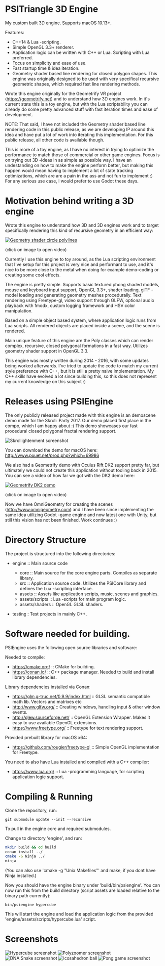 PSITriangle 3D Engine
=====================

My custom built 3D engine. Supports macOS 10.13+.

Features:

- C++14 & Lua -scripting.
- Simple OpenGL 3.3+ renderer.
- Application logic can be written with C++ or Lua. Scripting with Lua preferred.
- Focus on simplicity and ease of use.
- Fast startup time & idea iteration.
- Geometry shader based line rendering for closed polygon shapes. This engine was originally designed to be used with very specifical recursive geometric shapes, which required fast line rendering methods.

Wrote this engine originally for the Geometrify VR project (https://geometrify.net) and to understand how 3D engines work. In it's current state this is a toy engine, but with the Lua scriptability you can already do some pretty advanced stuff with fast iteration times and ease of development.

NOTE: That said, I have not included the Geometry shader based line rendering code in this public release, as we are developing IP around this idea and have put a lot of work into iterating this implementation. For this public release, all other code is available though.

This is more of a toy engine, as I have no interest in trying to optimize the performance to match those of commercial or other game engines. Focus is on trying out 3D -ideas in as simple as possible way. I have an undestanding on how to make the engine perform better, but making this happen would mean having to implement a lot of state tracking optimizations, which are are a pain in the ass and not fun to implement :) For any serious use case, I would prefer to use Godot these days.

Motivation behind writing a 3D engine
=====================================

Wrote this engine to understand how 3D and 3D engines work and to target specifically rendering this kind of recursive geometry in an efficient way:

[![Geometry shader circle polylines](http://img.youtube.com/vi/SDGj6vSqS5Y/0.jpg)](http://www.youtube.com/watch?v=SDGj6vSqS5Y" "Geometry shader circle polylines")

(click on image to open video) 

Currently I use this engine to toy around, as the Lua scripting environment that I've setup for this project is very nice and performant to use, and it's nice to be more close to the metal when doing for example demo-coding or creating some cool effects.

The engine is pretty simple. Supports basic textured phong shaded models, mouse and keyboard input support, OpenGL 3.3+, shader loading, glTF -model loading and generating geometry meshes procedurally. Text rendering using Freetype-gl, video support through GLFW, optional audio playback with fmodx, custom logging framework and HSV color manipulation.

Based on a simple object based system, where application logic runs from Lua scripts. All rendered objects are placed inside a scene, and the scene is rendered. 

Main unique feature of this engine are the Poly classes which can render complex, recursive, closed polygonal formations in a fast way. Utilizes geometry shader support in OpenGL 3.3.

This engine was mostly written during 2014 - 2016, with some updates being worked afterwards. I've tried to update the code to match my current style preference with C++, but it is still a pretty naive implementation. My C++ skills have evolved a lot since building this, so this does not represent my current knowledge on this subject :) 

Releases using PSIEngine
========================

The only publicly released project made with this engine is an demoscene demo made for the Skrolli Party 2017.
Our demo placed first place in the compo, which I am happy about :) This demo showcases our fast procedural closed polygonal fractal rendering support.

![Skrollightenment screenshot](https://content.pouet.net/files/screenshots/00069/00069986.png)

You can download the demo for macOS here: http://www.pouet.net/prod.php?which=69986

We also had a Geometrify demo with Oculus Rift DK2 support pretty far, but ultimately we could not create this application without tooling back in 2015. You can see a video of how far we got with the DK2 demo here:

[![Geometrify DK2 demo](http://img.youtube.com/vi/k7-zH0YaEBs/0.jpg)](http://www.youtube.com/watch?v=k7-zH0YaEBs "Geometrify DK2 demo")

(click on image to open video) 

Now we have OmniGeometry for creating the scenes (http://www.omnigeometry.com) and I have been since implementing the same idea utilizing Godot -game engine and now latest one with Unity, but still this vision has not been finished. Work continues :)


Directory Structure
===================

The project is structured into the following directories:

 - engine :: Main source code
	- core :: Main source for the core engine parts. Compiles as separate library.
	- src :: Application source code. Utilizes the PSICore library and defines the Lua -scripting interface.
 	- assets :: Assets like application scripts, music, scenes and graphics.
	- assets/scripts :: Lua -scripts for main program logic.
 	- assets/shaders :: OpenGL GLSL shaders.

 - testing : Test projects in mainly C++.

Software needed for building.
================================

PSIEngine uses the following open source libraries and software:

Needed to compile:

 - https://cmake.org/ :: CMake for building.
 - https://conan.io/ :: C++ package manager. Needed to build and install library dependencies.

Library dependencies installed via Conan:

 - https://glm.g-truc.net/0.9.9/index.html :: GLSL semantic compatible math lib. Vectors and matrixes etc
 - http://www.glfw.org/ :: Creating windows, handling input & other window events.
 - http://glew.sourceforge.net/ :: OpenGL Extension Wrapper. Makes it easy to use available OpenGL extensions.
 - https://www.freetype.org/ :: Freetype for text rendering support.

Provided prebuilt library for macOS x64:

 - https://github.com/rougier/freetype-gl :: Simple OpenGL implementation for Freetype.

You need to also have Lua installed and compiled with a C++ compiler:

 - https://www.lua.org/ :: Lua -programming language, for scripting application logic support.

Compiling & Running
===================

Clone the repository, run:

`git submodule update --init --recursive`

To pull in the engine core and required submodules.

Change to directory 'engine', and run:

```bash
mkdir build && cd build
conan install ../
cmake -G Ninja ../
ninja
```

(You can also use 'cmake -g "Unix Makefiles"' and make, if you dont have Ninja installed.)

Now you should have the engine binary under 'build/bin/psiengine'.
You can now run this from the build directory (script assets are loaded relative to the binary path currently):

```
bin/psiengine hypercube
```

This will start the engine and load the application logic from the provided 'engine/assets/scripts/hypercube.lua' script.

Screenshots
====================

![Hypercube screenshot](screenshots/hypercube.png?raw=true "PSIEngine :: hypercube")
![Polyzoomer screenshot](screenshots/polyzoomer.png?raw=true "PSIEngine :: polyzoomer")
![DNA Snake screenshot](screenshots/dna_snake.png?raw=true "PSIEngine :: dna_snake")
![Icosahedron ball](screenshots/icosahedron_ball.png?raw=true "PSIEngine :: icosahedron_ball")
![Pong game screenshot](screenshots/pong_game.png?raw=true "PSIEngine :: pong_game")

